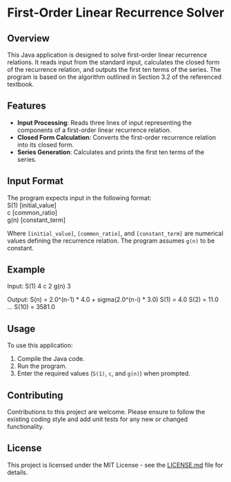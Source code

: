 # First-Order Linear Recurrence Solver

## Overview
This Java application is designed to solve first-order linear recurrence relations. It reads input from the standard input, calculates the closed form of the recurrence relation, and outputs the first ten terms of the series. The program is based on the algorithm outlined in Section 3.2 of the referenced textbook.

## Features
- **Input Processing**: Reads three lines of input representing the components of a first-order linear recurrence relation.
- **Closed Form Calculation**: Converts the first-order recurrence relation into its closed form.
- **Series Generation**: Calculates and prints the first ten terms of the series.

## Input Format
The program expects input in the following format:  
S(1) [initial_value]  
c [common_ratio]  
g(n) [constant_term]  

Where `[initial_value]`, `[common_ratio]`, and `[constant_term]` are numerical values defining the recurrence relation. The program assumes `g(n)` to be constant.

## Example
Input:
S(1) 4
c 2
g(n) 3

Output:
S(n) = 2.0^(n-1) * 4.0 + sigma(2.0^(n-i) * 3.0)
S(1) = 4.0
S(2) = 11.0
...
S(10) = 3581.0

## Usage
To use this application:
1. Compile the Java code.
2. Run the program.
3. Enter the required values (`S(1)`, `c`, and `g(n)`) when prompted.

## Contributing
Contributions to this project are welcome. Please ensure to follow the existing coding style and add unit tests for any new or changed functionality.

## License
This project is licensed under the MIT License - see the [LICENSE.md](LICENSE.md) file for details.

